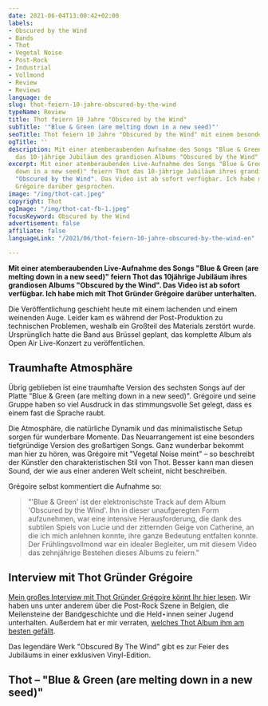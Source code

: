 ```yaml
---
date: 2021-06-04T13:00:42+02:00
labels:
- Obscured by the Wind
- Bands
- Thot
- Vegetal Noise
- Post-Rock
- Industrial
- Vollmond
- Review
- Reviews
language: de
slug: thot-feiern-10-jahre-obscured-by-the-wind
typeName: Review
title: Thot feiern 10 Jahre "Obscured by the Wind"
subTitle: '"Blue & Green (are melting down in a new seed)"'
seoTitle: Thot feiern 10 Jahre "Obscured by the Wind" mit einem besonderen Video
ogTitle: ''
description: Mit einer atemberaubenden Aufnahme des Songs "Blue & Green" feiern Thot
  das 10-jährige Jubiläum des grandiosen Albums "Obscured by the Wind".
excerpt: Mit einer atemberaubenden Live-Aufnahme des Songs "Blue & Green (are melting
  down in a new seed)" feiern Thot das 10-jährige Jubiläum ihres grandiosen Albums
  "Obscured by the Wind". Das Video ist ab sofort verfügbar. Ich habe mit Thot Gründer
  Grégoire darüber gesprochen.
image: "/img/thot-cat.jpeg"
copyright: Thot
ogImage: "/img/thot-cat-fb-1.jpeg"
focusKeyword: Obscured by the Wind
advertisement: false
affiliate: false
languageLink: "/2021/06/thot-feiern-10-jahre-obscured-by-the-wind-en"

---
```

**Mit einer atemberaubenden Live-Aufnahme des Songs "Blue & Green (are melting down in a new seed)" feiern Thot das 10jährige Jubiläum ihres grandiosen Albums "Obscured by the Wind". Das Video ist ab sofort verfügbar. Ich habe mich mit Thot Gründer Grégoire darüber unterhalten.**

Die Veröffentlichung geschieht heute mit einem lachenden und einem weinenden Auge. Leider kam es während der Post-Produktion zu technischen Problemen, weshalb ein Großteil des Materials zerstört wurde. Ursprünglich hatte die Band aus Brüssel geplant, das komplette Album als Open Air Live-Konzert zu veröffentlichen.

## Traumhafte Atmosphäre

Übrig geblieben ist eine traumhafte Version des sechsten Songs auf der Platte "Blue & Green (are melting down in a new seed)". Grégoire und seine Gruppe haben so viel Ausdruck in das stimmungsvolle Set gelegt, dass es einem fast die Sprache raubt.

Die Atmosphäre, die natürliche Dynamik und das minimalistische Setup sorgen für wunderbare Momente. Das Neuarrangement ist eine besonders tiefgründige Version des großartigen Songs. Ganz wunderbar bekommt man hier zu hören, was Grégoire mit "Vegetal Noise meint" – so beschreibt der Künstler den charakteristischen Stil von Thot. Besser kann man diesen Sound, der wie aus einer anderen Welt scheint, nicht beschreiben.

Grégoire selbst kommentiert die Aufnahme so:

> "'Blue & Green' ist der elektronischste Track auf dem Album 'Obscured by the Wind'. Ihn in dieser unaufgeregten Form aufzunehmen, war eine intensive Herausforderung, die dank des subtilen Spiels von Lucie und der zitternden Geige von Catherine, an die ich mich anlehnen konnte, ihre ganze Bedeutung entfalten konnte. Der Frühlingsvollmond war ein idealer Begleiter, um mit diesem Video das zehnjährige Bestehen dieses Albums zu feiern."

## Interview mit Thot Gründer Grégoire

[Mein großes Interview mit Thot Gründer Grégoire könnt Ihr hier lesen](/2021/04/thot-interview/). Wir haben uns unter anderem über die Post-Rock Szene in Belgien, die Meilensteine der Bandgeschichte und die Held⋆innen seiner Jugend unterhalten. Außerdem hat er mir verraten, [welches Thot Album ihm am besten gefällt](/2021/04/thot-interview/).

Das legendäre Werk "Obscured By The Wind" gibt es zur Feier des Jubiläums in einer exklusiven Vinyl-Edition.

## Thot – "Blue & Green (are melting down in a new seed)"

<YouTube id="sPTa0VCO_qY" />